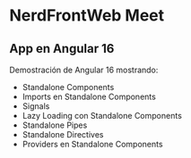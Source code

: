 # NerdFrontWeb Meet

## App en Angular 16

Demostración de Angular 16 mostrando:

- Standalone Components
- Imports en Standalone Components
- Signals
- Lazy Loading con Standalone Components
- Standalone Pipes
- Standalone Directives
- Providers en Standalone Components

